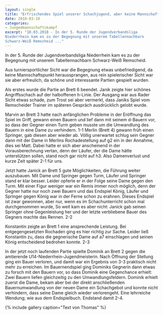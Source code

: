 ```yaml
---
layout: single
title: "Erfrischendes Spiel unserer Schachjugend, aber keine Mannschaftspunkte"
date: 2018-03-10
categories: 
- Jungedmannschaftskampf
excerpt: "10.03.2018 - In der 5. Runde der Jugendverbandsliga
Niederrhein kam es zu der Begegnung mit unserem Tabellennachbarn
Schwarz-Weiß Remscheid ..."
---
```


In der 5. Runde der Jugendverbandsliga Niederrhein kam es zu der
Begegnung mit unserem Tabellennachbarn Schwarz-Weiß Remscheid.

Aus turniersportlicher Sicht war die Begegnung etwas unbefriedigend,
da keine Mannschaftspunkt heraussprangen, aus rein spielerischer Sicht
war sie aber erfreulich, da schöne und interessante Partien gespielt
wurden.

Als erstes wurde die Partie an Brett 6 beendet. Janik zeigte hier
schönes Angriffsschach auf der halboffenen h-Linie. Der Ausgang war
aus Rader Sicht etwas schade, zum Trost sei aber vermerkt, dass Janiks
Spiel vom Remscheider Trainer im späteren Gespräch ausdrücklich gelobt
wurde.

Marvin an Brett 3 hatte nach anfänglichen Probleme in der Eröffnung
das Spiel im Griff, gewann einen Bauern und lief dann mit seinem
d-Bauern vor, so dass der Gegner einen Turm geben musste um die
Umwandlung des Bauern in eine Dame zu verhindern. 1-1 Merlin (Brett 4)
gewann früh einen Springer, gab diesen aber wieder ab. Völlig
unerwartet schlug sein Gegner dann mit der Dame in Merlins
Rochadestellung auf g2 ein in der Annahme, dies sei Matt. Dabei hatte
er sich aber anscheinend in der Vorausberechnung vertan, denn der
Läufer, der die Dame hätte unterstützen sollen, stand noch gar nicht
auf h3. Also Damenverlust und kurze Zeit später 2-1 für uns.

Jetzt hatte Janick an Brett 5 gute Möglichkeiten, die Führung weiter
auszubauen. Mit Dame und Springer gegen Turm, Läufer und Springer
stand er klar besser. Leider opferte er in der Folge seine Dame gegen
den Turm. Mit einer Figur weniger war ein Remis immer noch möglich,
denn der Gegner hatte nur noch zwei Bauern und das Endspiel König,
Läufer und Springer gegen König war in der Ferne schon zu
erahnen. Dieses Endspiel ist zwar gewonnen, aber nur, wenn es im
Schachunterricht schon mal durchgenommen wurde, So weit kam es aber
nicht: Janick gab seinen Springer ohne Gegenleistung her und der
letzte verbliebene Bauer des Gegners machte das Rennen. 2-2

Konstantin zeigte an Brett 1 eine ansprechende Leistung. Bei
entgegengesetzten Rochaden ging es hier richtig zur Sache. Leider ließ
Konstantin zu, dass die gegnerische Dame auf a7 einschlagen und seinen
König entscheidend bedrohen konnte. 2-3

In der jetzt noch laufenden Partie spielte Dominik an Brett 2 gegen
die amtierende U14-Niederrhein-Jugendmeisterin. Nach Öffnung der
Stellung ging ein Bauer verloren, und damit war ein Ergebnis von 3-3
praktisch nicht mehr zu erreichen. Im Bauernendspiel ging Dominiks
Gegnerin dann etwas zu forsch mit den Bauern vor, so dass Dominik eine
Gegenchance erhielt: Zwei Bauern liefen gleichzeitig zu den
Umwandlungsfeldern. Dominik erhielt zuerst die Dame, bekam aber bei
der direkt anschließenden Bauernumwandlung von der neuen Dame ein
Schachgebot und konnte nicht verhindern, dass seine Dame gleich wieder
verlorengeht. Eine lehrreiche Wendung; wie aus dem
Endspielbuch. Endstand damit 2-4.

{% include gallery caption="Text von Thomas" %}